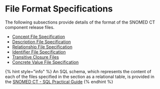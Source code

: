 # File Format Specifications

The following subsections provide details of the format of the SNOMED CT component release files.

* [Concept File Specification](4.2.1-concept-file-specification.md)
* [Description File Specification](<4.2.2 description-file-specification/>)
* [Relationship File Specification](4.2.3-relationship-file-specification.md)
* [Identifier File Specification](../../4-component-release-files-specification/4.2-file-format-specifications/4.2.4-identifier-file-specification.md)
* [Transitive Closure Files](../../appendixes/appendix-b.-specification-reference-information/t/transitive-closure-file.md)
* [Concrete Value File Specification](4.2.6-concrete-value-file-specification.md)

{% hint style="info" %}
An SQL schema, which represents the content of each of the files specified in the section as a relational table, is provided in the [SNOMED CT - SQL Practical Guide](https://app.gitbook.com/o/h8Z6qGxuQrzM9vbx5bPT/s/LnTo62BQeQSW6tBNKv0T/)
{% endhint %}

